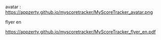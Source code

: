 avatar :
https://appzerty.github.io/myscoretracker/MyScoreTracker_avatar.png

flyer en

https://appzerty.github.io/myscoretracker/MyScoreTracker_flyer_en.pdf
